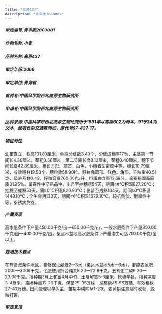 ```yaml
---
title: "高原437"
description: "青审麦2009001"
---
```

##### 审定编号:青审麦2009001

##### 作物名称:小麦

##### 品种名称:高原437

##### 审定年份:2009

##### 审定单位:青海省

##### 育种者:中国科学院西北高原生物研究所

##### 申请者:中国科学院西北高原生物研究所

##### 品种来源:中国科学院西北高原生物研究所于1991年以高原602为母本，91宁34为父本，经有性杂交选育而成，原代号97-437-17。

##### 特征特性
幼苗直立，株高101.80厘米。单株分蘖数3.40个，分蘖成穗率17％，主茎第一节间长4.38厘米，茎粗0.36厘米；第二节间长度8.12厘米，茎粗0.40厘米，穗下节间长度42.89厘米。穗长方形，顶芒，白色，小穗着生密度中等，穗长10.79厘米，有效穗数19.50个，穗粒数58.90粒。籽粒椭圆形、红色、角质。千粒重40.51克，经济系数0.43，籽粒容重760.00克/升，粗蛋白含量13.58%，全麦粉湿面筋质31.95%。属春性中早熟品种，出苗至抽穗期54天，期间≥0℃积温627.20℃；抽穗至成熟50天，需≥0℃积温820.90℃；出苗至成熟104天，期间≥0℃积温1448.10℃；全生育期133天，期间≥0℃积温1679.10℃。较抗倒伏、耐旱性中等，条锈病免疫。

##### 产量表现
高水肥条件下产量450.00千克/亩—650.00千克/亩，一般水肥条件下产量350.00千克/亩—400.00千克/亩，柴达木盆地高水肥条件下产量潜力可达700.00千克/亩以上。

##### 栽培技术要点
在有灌溉条件地区，能够保证灌溉2—3水（柴达木盆地5水—6水），亩施农家肥2000—3000千克，化肥使用折合纯氮8.20—22.8千克，五氧化二磷9.20—23.00千克。播种期3月上旬至4月中旬，土壤解冻5-6厘米，抢墒早播，播种深度3-4厘米。亩播种量15-20千克，保苗25-35万株，总茎数45-55万茎，有效穗数27-40万穗。田间管理以早为主，苗期中耕除草1-2次，麦黄期注意及时收获、脱粒打碾。

##### 审定意见

